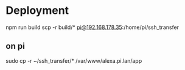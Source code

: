 # Deployment

npm run build
scp -r build/* pi@192.168.178.35:/home/pi/ssh_transfer

## on pi
sudo cp -r ~/ssh_transfer/* /var/www/alexa.pi.lan/app